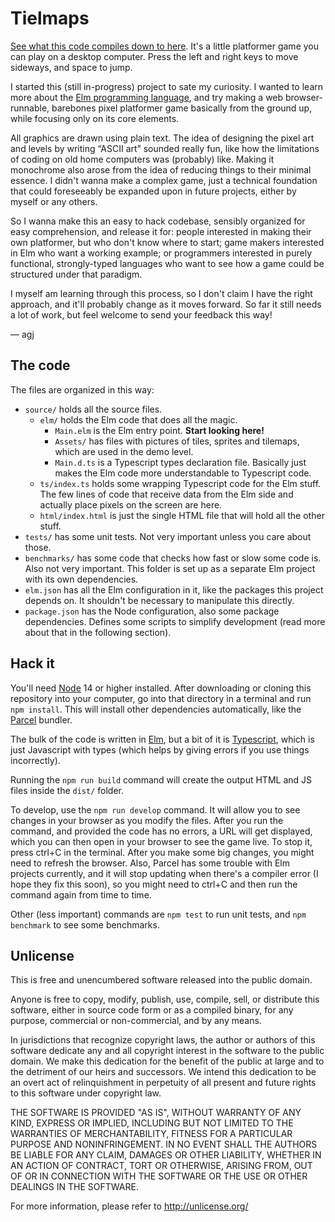 # Tielmaps

[See what this code compiles down to here](https://agj.github.io/tielmaps/). It's a little platformer game you can play on a desktop computer. Press the left and right keys to move sideways, and space to jump.

I started this (still in-progress) project to sate my curiosity. I wanted to learn more about the [Elm programming language][elm], and try making a web browser-runnable, barebones pixel platformer game basically from the ground up, while focusing only on its core elements.

All graphics are drawn using plain text. The idea of designing the pixel art and levels by writing “ASCII art” sounded really fun, like how the limitations of coding on old home computers was (probably) like. Making it monochrome also arose from the idea of reducing things to their minimal essence. I didn't wanna make a complex game, just a technical foundation that could foreseeably be expanded upon in future projects, either by myself or any others.

So I wanna make this an easy to hack codebase, sensibly organized for easy comprehension, and release it for: people interested in making their own platformer, but who don't know where to start; game makers interested in Elm who want a working example; or programmers interested in purely functional, strongly-typed languages who want to see how a game could be structured under that paradigm.

I myself am learning through this process, so I don't claim I have the right approach, and it'll probably change as it moves forward. So far it still needs a lot of work, but feel welcome to send your feedback this way!

— agj

[elm]: https://elm-lang.org/
[node]: https://nodejs.org/
[parcel]: https://parceljs.org/
[ts]: https://www.typescriptlang.org/

## The code

The files are organized in this way:

- `source/` holds all the source files.
  - `elm/` holds the Elm code that does all the magic.
    - `Main.elm` is the Elm entry point. **Start looking here!**
    - `Assets/` has files with pictures of tiles, sprites and tilemaps, which are used in the demo level.
    - `Main.d.ts` is a Typescript types declaration file. Basically just makes the Elm code more understandable to Typescript code.
  - `ts/index.ts` holds some wrapping Typescript code for the Elm stuff. The few lines of code that receive data from the Elm side and actually place pixels on the screen are here.
  - `html/index.html` is just the single HTML file that will hold all the other stuff.
- `tests/` has some unit tests. Not very important unless you care about those.
- `benchmarks/` has some code that checks how fast or slow some code is. Also not very important. This folder is set up as a separate Elm project with its own dependencies.
- `elm.json` has all the Elm configuration in it, like the packages this project depends on. It shouldn't be necessary to manipulate this directly.
- `package.json` has the Node configuration, also some package dependencies. Defines some scripts to simplify development (read more about that in the following section).

## Hack it

You'll need [Node][node] 14 or higher installed. After downloading or cloning this repository into your computer, go into that directory in a terminal and run `npm install`. This will install other dependencies automatically, like the [Parcel][parcel] bundler.

The bulk of the code is written in [Elm][elm], but a bit of it is [Typescript][ts], which is just Javascript with types (which helps by giving errors if you use things incorrectly).

Running the `npm run build` command will create the output HTML and JS files inside the `dist/` folder.

To develop, use the `npm run develop` command. It will allow you to see changes in your browser as you modify the files. After you run the command, and provided the code has no errors, a URL will get displayed, which you can then open in your browser to see the game live. To stop it, press ctrl+C in the terminal. After you make some big changes, you might need to refresh the browser. Also, Parcel has some trouble with Elm projects currently, and it will stop updating when there's a compiler error (I hope they fix this soon), so you might need to ctrl+C and then run the command again from time to time.

Other (less important) commands are `npm test` to run unit tests, and `npm benchmark` to see some benchmarks.

## Unlicense

This is free and unencumbered software released into the public domain.

Anyone is free to copy, modify, publish, use, compile, sell, or
distribute this software, either in source code form or as a compiled
binary, for any purpose, commercial or non-commercial, and by any
means.

In jurisdictions that recognize copyright laws, the author or authors
of this software dedicate any and all copyright interest in the
software to the public domain. We make this dedication for the benefit
of the public at large and to the detriment of our heirs and
successors. We intend this dedication to be an overt act of
relinquishment in perpetuity of all present and future rights to this
software under copyright law.

THE SOFTWARE IS PROVIDED "AS IS", WITHOUT WARRANTY OF ANY KIND,
EXPRESS OR IMPLIED, INCLUDING BUT NOT LIMITED TO THE WARRANTIES OF
MERCHANTABILITY, FITNESS FOR A PARTICULAR PURPOSE AND NONINFRINGEMENT.
IN NO EVENT SHALL THE AUTHORS BE LIABLE FOR ANY CLAIM, DAMAGES OR
OTHER LIABILITY, WHETHER IN AN ACTION OF CONTRACT, TORT OR OTHERWISE,
ARISING FROM, OUT OF OR IN CONNECTION WITH THE SOFTWARE OR THE USE OR
OTHER DEALINGS IN THE SOFTWARE.

For more information, please refer to <http://unlicense.org/>
